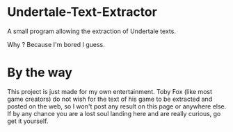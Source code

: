 # Undertale-Text-Extractor
A small program allowing the extraction of Undertale texts.

Why ? Because I'm bored I guess.

# By the way

This project is just made for my own entertainment.
Toby Fox (like most game creators) do not wish for the text of his game to be extracted and posted on the web, so I won't post any result on this page or anywhere else.
If by any chance you are a lost soul landing here and are really curious, go get it yourself.

